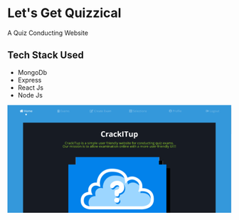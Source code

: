# Let's Get Quizzical
A Quiz Conducting Website 

## Tech Stack Used
- MongoDb
- Express
- React Js
- Node Js

![Screenshot](./img/Screenshot.png)
